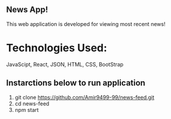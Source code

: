 ## News App!

This web application is developed for viewing most recent news! 
# Technologies Used:

JavaScipt, React, JSON, HTML, CSS, BootStrap

## Instarctions below to run application

1. git clone https://github.com/Amir9499-99/news-feed.git
2. cd news-feed
3. npm start